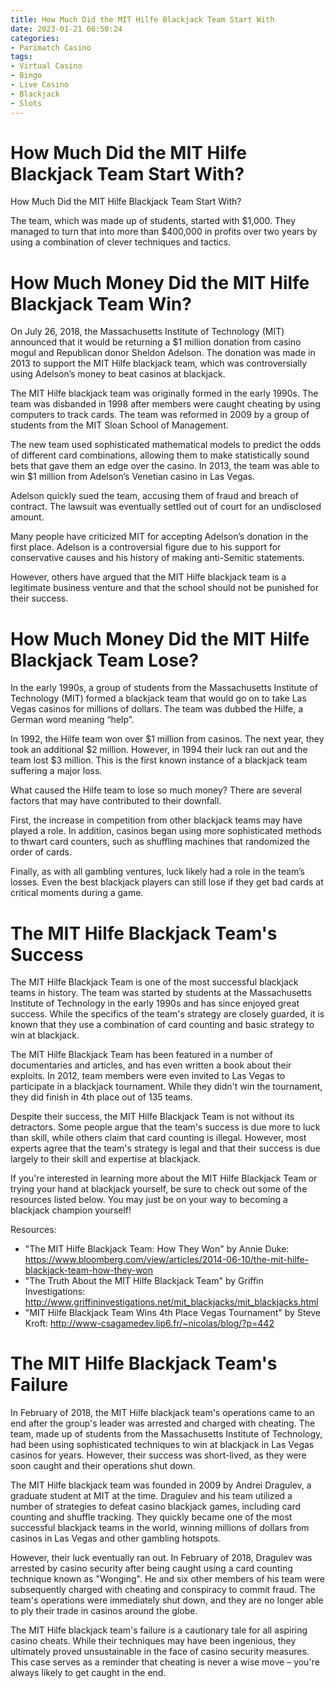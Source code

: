 ```yaml
---
title: How Much Did the MIT Hilfe Blackjack Team Start With
date: 2023-01-21 06:50:24
categories:
- Parimatch Casino
tags:
- Virtual Casino
- Bingo
- Live Casino
- Blackjack
- Slots
---
```



#  How Much Did the MIT Hilfe Blackjack Team Start With?

How Much Did the MIT Hilfe Blackjack Team Start With?

The team, which was made up of students, started with $1,000. They managed to turn that into more than $400,000 in profits over two years by using a combination of clever techniques and tactics.

#  How Much Money Did the MIT Hilfe Blackjack Team Win?

On July 26, 2018, the Massachusetts Institute of Technology (MIT) announced that it would be returning a $1 million donation from casino mogul and Republican donor Sheldon Adelson. The donation was made in 2013 to support the MIT Hilfe blackjack team, which was controversially using Adelson’s money to beat casinos at blackjack.

The MIT Hilfe blackjack team was originally formed in the early 1990s. The team was disbanded in 1998 after members were caught cheating by using computers to track cards. The team was reformed in 2009 by a group of students from the MIT Sloan School of Management.

The new team used sophisticated mathematical models to predict the odds of different card combinations, allowing them to make statistically sound bets that gave them an edge over the casino. In 2013, the team was able to win $1 million from Adelson’s Venetian casino in Las Vegas.

Adelson quickly sued the team, accusing them of fraud and breach of contract. The lawsuit was eventually settled out of court for an undisclosed amount.

Many people have criticized MIT for accepting Adelson’s donation in the first place. Adelson is a controversial figure due to his support for conservative causes and his history of making anti-Semitic statements.

However, others have argued that the MIT Hilfe blackjack team is a legitimate business venture and that the school should not be punished for their success.

#  How Much Money Did the MIT Hilfe Blackjack Team Lose?

In the early 1990s, a group of students from the Massachusetts Institute of Technology (MIT) formed a blackjack team that would go on to take Las Vegas casinos for millions of dollars. The team was dubbed the Hilfe, a German word meaning “help”.

In 1992, the Hilfe team won over $1 million from casinos. The next year, they took an additional $2 million. However, in 1994 their luck ran out and the team lost $3 million. This is the first known instance of a blackjack team suffering a major loss.

What caused the Hilfe team to lose so much money? There are several factors that may have contributed to their downfall.

First, the increase in competition from other blackjack teams may have played a role. In addition, casinos began using more sophisticated methods to thwart card counters, such as shuffling machines that randomized the order of cards.

Finally, as with all gambling ventures, luck likely had a role in the team’s losses. Even the best blackjack players can still lose if they get bad cards at critical moments during a game.

#  The MIT Hilfe Blackjack Team's Success

The MIT Hilfe Blackjack Team is one of the most successful blackjack teams in history. The team was started by students at the Massachusetts Institute of Technology in the early 1990s and has since enjoyed great success. While the specifics of the team's strategy are closely guarded, it is known that they use a combination of card counting and basic strategy to win at blackjack.

The MIT Hilfe Blackjack Team has been featured in a number of documentaries and articles, and has even written a book about their exploits. In 2012, team members were even invited to Las Vegas to participate in a blackjack tournament. While they didn't win the tournament, they did finish in 4th place out of 135 teams.

Despite their success, the MIT Hilfe Blackjack Team is not without its detractors. Some people argue that the team's success is due more to luck than skill, while others claim that card counting is illegal. However, most experts agree that the team's strategy is legal and that their success is due largely to their skill and expertise at blackjack.

If you're interested in learning more about the MIT Hilfe Blackjack Team or trying your hand at blackjack yourself, be sure to check out some of the resources listed below. You may just be on your way to becoming a blackjack champion yourself!

Resources:

- "The MIT Hilfe Blackjack Team: How They Won" by Annie Duke: https://www.bloomberg.com/view/articles/2014-06-10/the-mit-hilfe-blackjack-team-how-they-won
- "The Truth About the MIT Hilfe Blackjack Team" by Griffin Investigations: http://www.griffininvestigations.net/mit_blackjacks/mit_blackjacks.html
- "MIT Hilfe Blackjack Team Wins 4th Place Vegas Tournament" by Steve Kroft: http://www-csagamedev.lip6.fr/~nicolas/blog/?p=442

#  The MIT Hilfe Blackjack Team's Failure

In February of 2018, the MIT Hilfe blackjack team's operations came to an end after the group's leader was arrested and charged with cheating. The team, made up of students from the Massachusetts Institute of Technology, had been using sophisticated techniques to win at blackjack in Las Vegas casinos for years. However, their success was short-lived, as they were soon caught and their operations shut down.

The MIT Hilfe blackjack team was founded in 2009 by Andrei Dragulev, a graduate student at MIT at the time. Dragulev and his team utilized a number of strategies to defeat casino blackjack games, including card counting and shuffle tracking. They quickly became one of the most successful blackjack teams in the world, winning millions of dollars from casinos in Las Vegas and other gambling hotspots.

However, their luck eventually ran out. In February of 2018, Dragulev was arrested by casino security after being caught using a card counting technique known as "Wonging". He and six other members of his team were subsequently charged with cheating and conspiracy to commit fraud. The team's operations were immediately shut down, and they are no longer able to ply their trade in casinos around the globe.

The MIT Hilfe blackjack team's failure is a cautionary tale for all aspiring casino cheats. While their techniques may have been ingenious, they ultimately proved unsustainable in the face of casino security measures. This case serves as a reminder that cheating is never a wise move – you're always likely to get caught in the end.